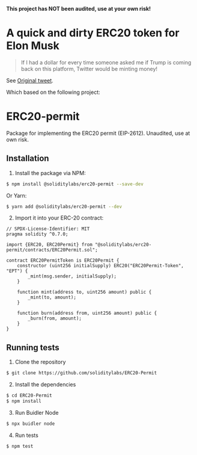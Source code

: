 **This project has NOT been audited, use at your own risk!**

# A quick and dirty ERC20 token for Elon Musk

> If I had a dollar for every time someone asked me if Trump is coming back on this platform, Twitter would be minting money!

See [Original tweet](https://twitter.com/elonmusk/status/1587129795732770824).

Which based on the following project:

# ERC20-permit

Package for implementing the ERC20 permit (EIP-2612). Unaudited, use at own risk.

## Installation

1. Install the package via NPM:

```bash
$ npm install @soliditylabs/erc20-permit --save-dev
```

Or Yarn:

```bash
$ yarn add @soliditylabs/erc20-permit --dev
```

2. Import it into your ERC-20 contract:

```solidity
// SPDX-License-Identifier: MIT
pragma solidity ^0.7.0;

import {ERC20, ERC20Permit} from "@soliditylabs/erc20-permit/contracts/ERC20Permit.sol";

contract ERC20PermitToken is ERC20Permit {
    constructor (uint256 initialSupply) ERC20("ERC20Permit-Token", "EPT") {
        _mint(msg.sender, initialSupply);
    }

    function mint(address to, uint256 amount) public {
        _mint(to, amount);
    }

    function burn(address from, uint256 amount) public {
        _burn(from, amount);
    }
}
```

## Running tests

1. Clone the repository

```bash
$ git clone https://github.com/soliditylabs/ERC20-Permit
```

2. Install the dependencies

```bash
$ cd ERC20-Permit
$ npm install
```

3. Run Buidler Node

```bash
$ npx buidler node
```

4. Run tests

```bash
$ npm test
```
